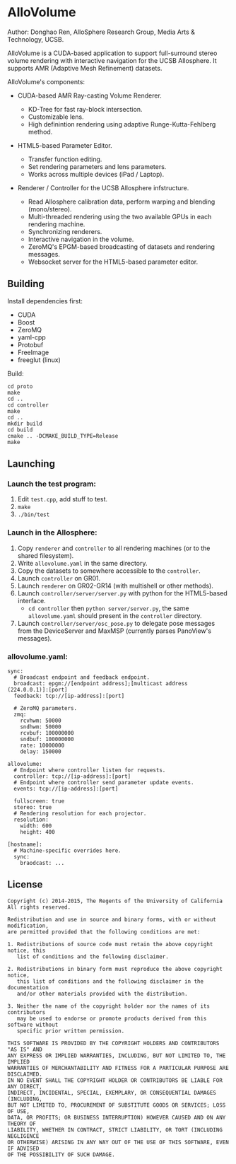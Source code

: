 AlloVolume
====

Author: Donghao Ren, AlloSphere Research Group, Media Arts & Technology, UCSB.

AlloVolume is a CUDA-based application to support full-surround stereo volume rendering with interactive navigation for the UCSB Allosphere.
It supports AMR (Adaptive Mesh Refinement) datasets.

AlloVolume's components:

- CUDA-based AMR Ray-casting Volume Renderer.
    - KD-Tree for fast ray-block intersection.
    - Customizable lens.
    - High definintion rendering using adaptive Runge-Kutta-Fehlberg method.

- HTML5-based Parameter Editor.
    - Transfer function editing.
    - Set rendering parameters and lens parameters.
    - Works across multiple devices (iPad / Laptop).

- Renderer / Controller for the UCSB Allosphere infstructure.
    - Read Allosphere calibration data, perform warping and blending (mono/stereo).
    - Multi-threaded rendering using the two available GPUs in each rendering machine.
    - Synchronizing renderers.
    - Interactive navigation in the volume.
    - ZeroMQ's EPGM-based broadcasting of datasets and rendering messages.
    - Websocket server for the HTML5-based parameter editor.

Building
----

Install dependencies first:

- CUDA
- Boost
- ZeroMQ
- yaml-cpp
- Protobuf
- FreeImage
- freeglut (linux)

Build:

    cd proto
    make
    cd ..
    cd controller
    make
    cd ..
    mkdir build
    cd build
    cmake .. -DCMAKE_BUILD_TYPE=Release
    make

Launching
----

### Launch the test program:


1. Edit `test.cpp`, add stuff to test.
2. `make`
3. `./bin/test`

### Launch in the Allosphere:

1. Copy `renderer` and `controller` to all rendering machines (or to the shared filesystem).
2. Write `allovolume.yaml` in the same directory.
3. Copy the datasets to somewhere accessible to the `controller`.
4. Launch `controller` on GR01.
5. Launch `renderer` on GR02-GR14 (with multishell or other methods).
6. Launch `controller/server/server.py` with python for the HTML5-based interface.
   - `cd controller` then `python server/server.py`, the same `allovolume.yaml` should present in the `controller` directory.
7. Launch `controller/server/osc_pose.py` to delegate pose messages from the DeviceServer and MaxMSP (currently parses PanoView's messages).

### allovolume.yaml:

    sync:
      # Broadcast endpoint and feedback endpoint.
      broadcast: epgm://[endpoint address];[multicast address (224.0.0.1)]:[port]
      feedback: tcp://[ip-address]:[port]

      # ZeroMQ parameters.
      zmq:
        rcvhwm: 50000
        sndhwm: 50000
        rcvbuf: 100000000
        sndbuf: 100000000
        rate: 10000000
        delay: 150000

    allovolume:
      # Endpoint where controller listen for requests.
      controller: tcp://[ip-address]:[port]
      # Endpoint where controller send parameter update events.
      events: tcp://[ip-address]:[port]

      fullscreen: true
      stereo: true
      # Rendering resolution for each projector.
      resolution:
        width: 600
        height: 400

    [hostname]:
      # Machine-specific overrides here.
      sync:
        braodcast: ...

License
----

    Copyright (c) 2014-2015, The Regents of the University of California
    All rights reserved.

    Redistribution and use in source and binary forms, with or without modification,
    are permitted provided that the following conditions are met:

    1. Redistributions of source code must retain the above copyright notice, this
       list of conditions and the following disclaimer.

    2. Redistributions in binary form must reproduce the above copyright notice,
       this list of conditions and the following disclaimer in the documentation
       and/or other materials provided with the distribution.

    3. Neither the name of the copyright holder nor the names of its contributors
       may be used to endorse or promote products derived from this software without
       specific prior written permission.

    THIS SOFTWARE IS PROVIDED BY THE COPYRIGHT HOLDERS AND CONTRIBUTORS "AS IS" AND
    ANY EXPRESS OR IMPLIED WARRANTIES, INCLUDING, BUT NOT LIMITED TO, THE IMPLIED
    WARRANTIES OF MERCHANTABILITY AND FITNESS FOR A PARTICULAR PURPOSE ARE DISCLAIMED.
    IN NO EVENT SHALL THE COPYRIGHT HOLDER OR CONTRIBUTORS BE LIABLE FOR ANY DIRECT,
    INDIRECT, INCIDENTAL, SPECIAL, EXEMPLARY, OR CONSEQUENTIAL DAMAGES (INCLUDING,
    BUT NOT LIMITED TO, PROCUREMENT OF SUBSTITUTE GOODS OR SERVICES; LOSS OF USE,
    DATA, OR PROFITS; OR BUSINESS INTERRUPTION) HOWEVER CAUSED AND ON ANY THEORY OF
    LIABILITY, WHETHER IN CONTRACT, STRICT LIABILITY, OR TORT (INCLUDING NEGLIGENCE
    OR OTHERWISE) ARISING IN ANY WAY OUT OF THE USE OF THIS SOFTWARE, EVEN IF ADVISED
    OF THE POSSIBILITY OF SUCH DAMAGE.
